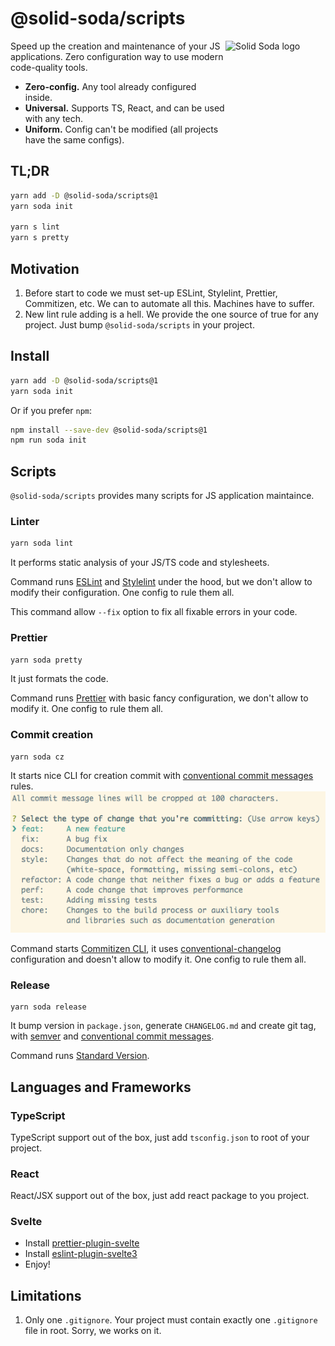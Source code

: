 # @solid-soda/scripts

<img src="https://raw.githubusercontent.com/solid-soda/assets/master/logo.png" align="right"
     alt="Solid Soda logo" width="160" height="160">

Speed up the creation and maintenance of your JS applications. Zero configuration way to use modern code-quality tools.

+ **Zero-config.** Any tool already configured inside.
+ **Universal.** Supports TS, React, and can be used with any tech.
+ **Uniform.** Config can't be modified (all projects have the same configs).

## TL;DR

```sh
yarn add -D @solid-soda/scripts@1
yarn soda init

yarn s lint
yarn s pretty
```

## Motivation

1. Before start to code we must set-up ESLint, Stylelint, Prettier, Commitizen, etc. We can to automate all this. Machines have to suffer.
2. New lint rule adding is a hell. We provide the one source of true for any project. Just bump `@solid-soda/scripts` in your project.

## Install

```sh
yarn add -D @solid-soda/scripts@1
yarn soda init
```

Or if you prefer `npm`:

```sh
npm install --save-dev @solid-soda/scripts@1
npm run soda init
```

## Scripts

`@solid-soda/scripts` provides many scripts for JS application maintaince.

### Linter

```sh
yarn soda lint
```

It performs static analysis of your JS/TS code and stylesheets.

Command runs [ESLint](https://eslint.org/) and [Stylelint](https://stylelint.io/) under the hood, but we don't allow to modify their configuration. One config to rule them all.

This command allow `--fix` option to fix all fixable errors in your code.

### Prettier

```sh
yarn soda pretty
```

It just formats the code.

Command runs [Prettier](https://prettier.io/) with basic fancy configuration, we don't allow to modify it. One config to rule them all.

### Commit creation

```
yarn soda cz
```

It starts nice CLI for creation commit with [conventional commit messages](https://www.conventionalcommits.org) rules.
![CLI screenshot](./assets/add-commit.png)

Command starts [Commitizen CLI](http://commitizen.github.io/cz-cli/), it uses [conventional-changelog](https://github.com/conventional-changelog/conventional-changelog) configuration and doesn't allow to modify it. One config to rule them all.

### Release

```
yarn soda release
```

It bump version in `package.json`, generate `CHANGELOG.md` and create git tag, with [semver](https://semver.org/) and [conventional commit messages](https://www.conventionalcommits.org).

Command runs [Standard Version](https://github.com/conventional-changelog/standard-version).

## Languages and Frameworks

### TypeScript

TypeScript support out of the box, just add `tsconfig.json` to root of your project.

### React

React/JSX support out of the box, just add react package to you project.

### Svelte

- Install [prettier-plugin-svelte](https://github.com/UnwrittenFun/prettier-plugin-svelte)
- Install [eslint-plugin-svelte3](https://github.com/sveltejs/eslint-plugin-svelte3)
- Enjoy!

## Limitations

1. Only one `.gitignore`. Your project must contain exactly one `.gitignore` file in root. Sorry, we works on it.
